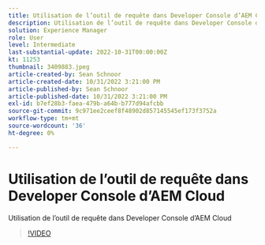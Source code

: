 ```yaml
---
title: Utilisation de l’outil de requête dans Developer Console d’AEM Cloud
description: Utilisation de l’outil de requête dans Developer Console d’AEM Cloud
solution: Experience Manager
role: User
level: Intermediate
last-substantial-update: 2022-10-31T00:00:00Z
kt: 11253
thumbnail: 3409883.jpeg
article-created-by: Sean Schnoor
article-created-date: 10/31/2022 3:21:00 PM
article-published-by: Sean Schnoor
article-published-date: 10/31/2022 3:21:00 PM
exl-id: b7ef28b3-faea-479b-a64b-b777d94afcbb
source-git-commit: 9c971ee2ceef8f48902d857145545ef173f3752a
workflow-type: tm+mt
source-wordcount: '36'
ht-degree: 0%

---
```


# Utilisation de l’outil de requête dans Developer Console d’AEM Cloud

Utilisation de l’outil de requête dans Developer Console d’AEM Cloud

>[!VIDEO](https://video.tv.adobe.com/v/3409883/?quality=12&learn=on)
